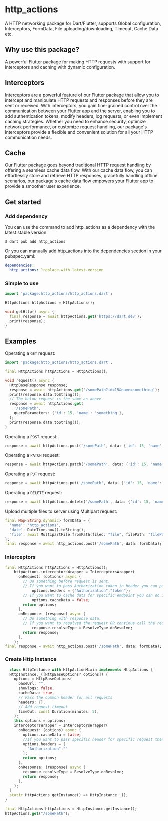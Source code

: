 # http_actions

A HTTP networking package for Dart/Flutter,
supports Global configuration, Interceptors, FormData,
File uploading/downloading,
Timeout, Cache Data etc. 

## Why use this package?
A powerful Flutter package for making HTTP requests with support for interceptors and caching with dynamic configuration.

## Interceptors
Interceptors are a powerful feature of our Flutter package that allow you to intercept and manipulate HTTP requests and responses before they are sent or received. With interceptors, you gain fine-grained control over the communication between your Flutter app and the server, enabling you to add authentication tokens, modify headers, log requests, or even implement caching strategies. Whether you need to enhance security, optimize network performance, or customize request handling, our package's interceptors provide a flexible and convenient solution for all your HTTP communication needs.

## Cache
Our Flutter package goes beyond traditional HTTP request handling by offering a seamless cache data flow. With our cache data flow, you can effortlessly store and retrieve HTTP responses, gracefully handling offline scenarios, our package's cache data flow empowers your Flutter app to provide a smoother user experience.


## Get started

### Add dependency

You can use the command to add http_actions as a dependency with the latest stable version:

```console
$ dart pub add http_actions
```

Or you can manually add http_actions into the dependencies section in your pubspec.yaml:

```yaml
dependencies:
  http_actions: ^replace-with-latest-version
```

### Simple to use

```dart
import 'package:http_actions/http_actions.dart';

HttpActions httpActions = HttpActions();

void getHttp() async {
  final response = await httpActions.get('https://dart.dev');
  print(response);
}
```

## Examples

Operating a `GET` request:

```dart
import 'package:http_actions/http_actions.dart';

final HttpActions httpActions = HttpActions();

void request() async {
  HttpBaseResponse response;
  response = await httpActions.get('/somePath?id=15&name=something');
  print(response.data.toString());
  // The below request is the same as above.
  response = await httpActions.get(
    '/somePath',
    queryParameters: {'id': 15, 'name': 'something'},
  );
  print(response.data.toString());
}
```

Operating a `POST` request:

```dart
response = await httpActions.post('/somePath', data: {'id': 15, 'name': 'something'});
```

Operating a `PATCH` request:

```dart
response = await httpActions.patch('/somePath', data: {'id': 15, 'name': 'something'});
```

Operating a `PUT` request:

```dart
response = await httpActions.put('/somePath', data: {'id': 15, 'name': 'something'});
```

Operating a `DELETE` request:

```dart
response = await httpActions.delete('/somePath', data: {'id': 15, 'name': 'something'});
```

Upload multiple files to server using Multipart request:

```dart
final Map<String,dynamic> formData = {
  'name': 'http_actions',
  'date': DateTime.now().toString(),
  'file': await MultipartFile.fromPath(filed: "file", filePath: "filePath"),
};
final response = await http_actions.post('/somePath', data: formData);
```

### Interceptors

```dart
final HttpActions httpActions = HttpActions();
    httpActions.interceptorsWrapper = InterceptorsWrapper(
      onRequest: (options) async {
        // Do something before request is sent.
        // If you want to pass Authorization token in header you can pass,
            options.headers = {"Authorization":"token"};
        // If you want to cache data for specific endpoint you can do it from here using options param
            options.cacheData = false;
        return options;
      },
      onResponse: (response) async {
        // Do something with response data.
        // If you want to resolved the request OR continue call the request,
            response.resolveType = ResolveType.doResolve;
        return response;
      },
    );
final response = await http_actions.post('/somePath', data: formData);
```

### Create Http Instance

```dart
  class HttpInstance with HttpActionMixin implements HttpActions {
  HttpInstance._([HttpBaseOptions? options]) {
    options = HttpBaseOptions(
      baseUrl: "",
      showlogs: false,
      cacheData: true,
      // Pass the common header for all requests
      headers: {},
      // Add request timeout
      timeOut: const Duration(minutes: 5),
    );
    this.options = options;
    interceptorsWrapper = InterceptorsWrapper(
      onRequest: (options) async {
        options.cacheData = false;
        //If you want to pass specific header for specific request then you should options.headers.
        options.headers = {
          "Authorization":""
        };
        return options;
      },
      onResponse: (response) async {
        response.resolveType = ResolveType.doResolve;
        return response;
      },
    );
  }
  static HttpActions getInstance() => HttpInstance._();
}

final HttpActions httpActions = HttpInstance.getInstance();
httpActions.get("/somePath");
```
